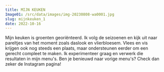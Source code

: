 ```yaml
---
title: MIJN KEUKEN
Image01: /src/data/images/img-20230808-wa0001.jpg
slug: mijnkeuken_1
date: 2022-10-16
---
```

Mijn keuken is groenten georiënteerd. Ik volg de seizoenen en kijk uit naar pareltjes van het moment zoals daslook en vlierbloesem. Vlees en vis krijgen ook nog steeds een plaats, maar ondersteunen eerder om een gerecht compleet te maken. Ik experimenteer graag en verwerk die resultaten in mijn menu's. Ben je benieuwd naar vorige menu's? Check dan zeker de Instagram pagina!